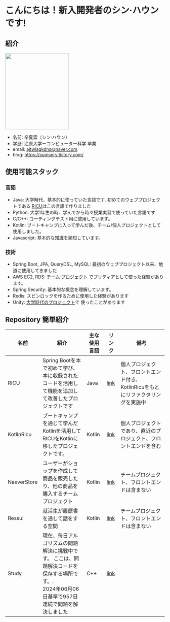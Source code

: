 # こんにちは！新入開発者のシン·ハウンです!

## 紹介
<img src="https://github.com/tlsgkdns/tlsgkdns/assets/24753709/502f6bd9-6437-4688-836b-e3c695eb9bdd" width=200 height=240 /><br>
- 名前: 辛夏雲（シン·ハウン）
- 学歴: 江原大学ーコンピューター科学 卒業
- email: ajtwlsgkdns@naver.com <br>
- blog: https://sumserv.tistory.com/

## 使用可能スタック
### 言語
- Java: 大学時代、基本的に使っていた言語です. 初めてのウェブプロジェクトである [RICU](https://github.com/tlsgkdns/ricu)はこの言語で作りました
- Python: 大学1年生の時、学んでから時々授業実習で使っていた言語です
- C/C++: コーディングテスト用に使用しています。
- Kotlin: ブートキャンプに入って学んだ後、チーム/個人プロジェクトとして使用しました。
- Javascript: 基本的な知識を熟知しています。
### 技術
 - Spring Boot, JPA, QueryDSL, MySQL: 最初のウェブプロジェクト以来、地道に使用してきました
 - AWS EC2, RDS: [チーム·プロジェクト](https://github.com/tlsgkdns/NaeverStore) でプリティアとして使った経験があります。
 - Spring Security: 基本的な概念を理解しています。
 - Redis: スピンロックを作るために使用した経験があります
 - Unity: [大学時代のプロジェクト](https://github.com/tlsgkdns/exerHero)で 使ったことがあります
## Repository 簡単紹介
| 名前 | 紹介 | 主な使用言語 | リンク | 備考
| --- | --- | --- | --- | ---
| RICU |Spring Bootを本で初めて学び、本に収録されたコードを活用して機能を追加して改善したプロジェクトです| Java | [link](https://github.com/tlsgkdns/ricu) | 個人プロジェクト、フロントエンド付き、KotlinRicuをもとにリファクタリングを実施中
| KotlinRicu | ブートキャンプを通じて学んだKotlinを活用してRICUをKotlinに移したプロジェクトです。| Kotlin | [link](https://github.com/tlsgkdns/RicuKotlin) | 個人プロジェクトであり、直近のプロジェクト、フロントエンドを含む
| NaeverStore | ユーザーがショップを作成して商品を販売したり、他の商品を購入するチームプロジェクト| Kotlin | [link](https://github.com/tlsgkdns/NaeverStore) | チームプロジェクト、フロントエンドは含まない
| Ressul | 就活生が履歴書を通して話をする空間 | Kotlin | [link](https://github.com/tlsgkdns/Ressul)| チームプロジェクト、フロントエンドは含まない
| Study | 現在、毎日アルゴリズムの問題解決に挑戦中です。 ここは、問題解決コードを保存する場所です。.<br>2024年06月06日基準で957日連続で問題を解決しました | C++ | [link](https://github.com/tlsgkdns/study) |

